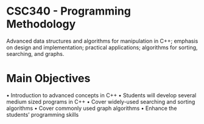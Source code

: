 # CSC340 - Programming Methodology
Advanced data structures and algorithms for manipulation in C++; emphasis on design and implementation; practical applications; algorithms for sorting, searching, and graphs.

# Main Objectives
• Introduction to advanced concepts in C++
• Students will develop several medium sized programs in C++
• Cover widely-used searching and sorting algorithms
• Cover commonly used graph algorithms
• Enhance the students’ programming skills
